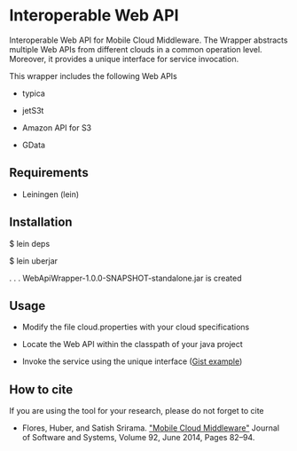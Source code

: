 Interoperable Web API
===================

Interoperable Web API for Mobile Cloud Middleware. The Wrapper abstracts multiple Web APIs from different clouds in a common operation level. Moreover, it provides a unique interface for service invocation.

This wrapper includes the following Web APIs
- typica

- jetS3t

- Amazon API for S3

- GData 


Requirements
------------

- Leiningen (lein)


Installation
-------------

$ lein deps


$ lein uberjar

.
.
.
WebApiWrapper-1.0.0-SNAPSHOT-standalone.jar is created


Usage
------

- Modify the file cloud.properties with your cloud specifications

- Locate the Web API within the classpath of your java project

- Invoke the service using the unique interface <mcminteroperability> ([Gist example](https://gist.github.com/huberflores/5747779)) 


How to cite
-----------
If you are using the tool for your research, please do not forget to cite

- Flores, Huber, and Satish Srirama. ["Mobile Cloud Middleware"](http://www.sciencedirect.com/science/article/pii/S0164121213002318) Journal of Software and Systems, Volume 92, June 2014, Pages 82–94.


